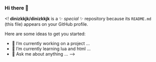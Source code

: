 ### Hi there 👋

<!
**dinizkkjk/dinizkkjk** is a ✨ _special_ ✨ repository because its `README.md` (this file) appears on your GitHub profile.

Here are some ideas to get you started:

- 🔭 I’m currently working on a project ...
- 🌱 I’m currently learning lua and html ...
- 💬 Ask me about anything ...
-->

